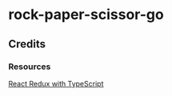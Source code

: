 # rock-paper-scissor-go

## Credits

### Resources

[React Redux with TypeScript](https://react-redux.js.org/tutorials/typescript-quick-start)